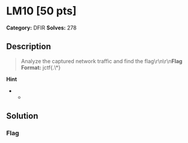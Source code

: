 # LM10 [50 pts]

**Category:** DFIR
**Solves:** 278

## Description
>Analyze the captured network traffic and find the flag\r\n\r\n**Flag Format:** jctf{.\\*}

**Hint**
* -

## Solution

### Flag

